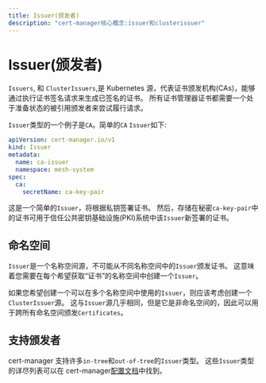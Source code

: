 ```yaml
---
title: Issuer(颁发者)
description: "cert-manager核心概念:issuer和clusterissuer"
---
```


# Issuer(颁发者)

`Issuers`, 和 `ClusterIssuers`,是 Kubernetes 源，代表证书颁发机构(CAs)，能够通过执行证书签名请求来生成已签名的证书。
所有证书管理器证书都需要一个处于准备状态的被引用颁发者来尝试履行请求。

`Issuer`类型的一个例子是`CA`。简单的`CA` `Issuer`如下:

```yaml
apiVersion: cert-manager.io/v1
kind: Issuer
metadata:
  name: ca-issuer
  namespace: mesh-system
spec:
  ca:
    secretName: ca-key-pair
```

这是一个简单的`Issuer`，将根据私钥签署证书。
然后，存储在秘密`ca-key-pair`中的证书可用于信任公共密钥基础设施(PKI)系统中该`Issuer`新签署的证书。

## 命名空间

`Issuer`是一个名称空间源，不可能从不同名称空间中的`Issuer`颁发证书。
这意味着您需要在每个希望获取“证书”的名称空间中创建一个`Issuer`。

如果您希望创建一个可以在多个名称空间中使用的`Issuer`，则应该考虑创建一个`ClusterIssuer`源。
这与`Issuer`源几乎相同，但是它是非命名空间的，因此可以用于跨所有命名空间颁发`Certificates`。

## 支持颁发者

cert-manager 支持许多`in-tree`和`out-of-tree`的`Issuer`类型。
这些`Issuer`类型的详尽列表可以在 cert-manager[配置文档](../configuration/README.md)中找到。
